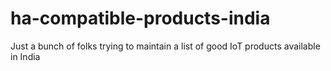 # ha-compatible-products-india
Just a bunch of folks trying to maintain a list of good IoT products available in India
